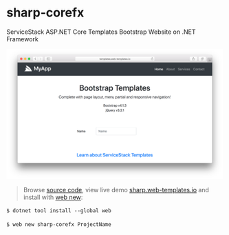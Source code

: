 # sharp-corefx

ServiceStack ASP.NET Core Templates Bootstrap Website on .NET Framework

[![](https://raw.githubusercontent.com/ServiceStack/Assets/master/csharp-templates/templates.png)](http://templates.web-templates.io/)

> Browse [source code](https://github.com/NetFrameworkCoreTemplates/sharp-corefx), view live demo [sharp.web-templates.io](http://sharp.web-templates.io) and install with [web new](https://docs.servicestack.net/web-new):

    $ dotnet tool install --global web

    $ web new sharp-corefx ProjectName